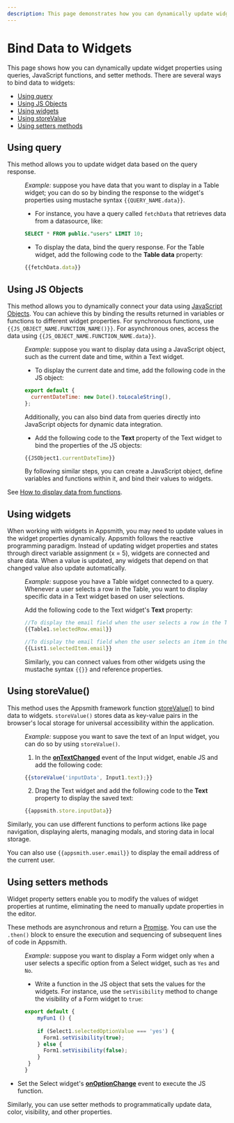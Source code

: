 ```yaml
---
description: This page demonstrates how you can dynamically update widget properties using queries, JavaScript functions, and setter methods.
---
```


# Bind Data to Widgets

This page shows how you can dynamically update widget properties using queries, JavaScript functions, and setter methods. There are several ways to bind data to widgets:

* [Using query](#using-query)
* [Using JS Objects](#using-js-objects)
* [Using widgets](#using-widgets)
* [Using storeValue](#using-storevalue)
* [Using setters methods](#using-setters-methods)



## Using query

This method allows you to update widget data based on the query response.

<dd>

*Example:* suppose you have data that you want to display in a Table widget; you can do so by binding the response to the widget's properties using mustache syntax `{{QUERY_NAME.data}}`. 
* For instance, you have a query called `fetchData` that retrieves data from a datasource, like:

```sql
SELECT * FROM public."users" LIMIT 10;
```

* To display the data, bind the query response. For the Table widget, add the following code to the **Table data** property:

```js
{{fetchData.data}}
```




</dd>

## Using JS Objects

This method allows you to dynamically connect your data using [JavaScript Objects](/core-concepts/writing-code/javascript-editor-beta). You can achieve this by binding the results returned in variables or functions to different widget properties. For synchronous functions, use `{{JS_OBJECT_NAME.FUNCTION_NAME()}}`. For asynchronous ones, access the data using `{{JS_OBJECT_NAME.FUNCTION_NAME.data}}`. 


<dd>

*Example:* suppose you want to display data using a JavaScript object, such as the current date and time, within a Text widget.



* To display the current date and time, add the following code in the JS object:


```js
export default {
  currentDateTime: new Date().toLocaleString(),
};
```

Additionally, you can also bind data from queries directly into JavaScript objects for dynamic data integration.


* Add the following code to the **Text** property of the Text widget to bind the properties of the JS objects:

```js
{{JSObject1.currentDateTime}}
```

By following similar steps, you can create a JavaScript object, define variables and functions within it, and bind their values to widgets. 

</dd>

See [How to display data from functions](/write-code/how-to-guides/display-data-from-functions).


## Using widgets

When working with widgets in Appsmith, you may need to update values in the widget properties dynamically. Appsmith follows the reactive programming paradigm. Instead of updating widget properties and states through direct variable assignment (x = 5), widgets are connected and share data. When a value is updated, any widgets that depend on that changed value also update automatically.

<dd>


*Example:* suppose you have a Table widget connected to a query. Whenever a user selects a row in the Table, you want to display specific data in a Text widget based on user selections. 


Add the following code to the Text widget's **Text** property:

```js
//To display the email field when the user selects a row in the Table widget, use:
{{Table1.selectedRow.email}}

//To display the email field when the user selects an item in the List widget, use:
{{List1.selectedItem.email}}
```

Similarly, you can connect values from other widgets using the mustache syntax `{{}}` and reference properties.

</dd>

## Using storeValue()

This method uses the Appsmith framework function [storeValue()](/reference/appsmith-framework/widget-actions/store-value) to bind data to widgets. `storeValue()` stores data as key-value pairs in the browser's local storage for universal accessibility within the application.

<dd>

*Example:* suppose you want to save the text of an Input widget, you can do so by using `storeValue()`. 

1. In the [**onTextChanged**](/reference/widgets/input#ontextchanged) event of the Input widget, enable JS and add the following code: 


```js
{{storeValue('inputData', Input1.text);}}
```

2. Drag the Text widget and add the following code to the **Text** property to display the saved text:

```js
{{appsmith.store.inputData}}
```

</dd>

Similarly, you can use different functions to perform actions like page navigation, displaying alerts, managing modals, and storing data in local storage.

You can also use `{{appsmith.user.email}}` to display the email address of the current user.



## Using setters methods

Widget property setters enable you to modify the values of widget properties at runtime, eliminating the need to manually update properties in the editor.

These methods are asynchronous and return a [Promise](/core-concepts/writing-code/javascript-promises#using-promises-in-appsmith). You can use the `.then()` block to ensure the execution and sequencing of subsequent lines of code in Appsmith.

<dd>

*Example:* suppose you want to display a Form widget only when a user selects a specific option from a Select widget, such as `Yes` and `No`.

* Write a function in the JS object that sets the values for the widgets. For instance, use the `setVisibility` method to change the visibility of a Form widget to `true`:

<dd>

```js
export default {
	myFun1 () {
	
    if (Select1.selectedOptionValue === 'yes') {
      Form1.setVisibility(true);
    } else {
      Form1.setVisibility(false);
    }
 }
}
```

</dd>


* Set the Select widget's [**onOptionChange**](/reference/widgets/select#onoptionchange) event to execute the JS function.

Similarly, you can use setter methods to programmatically update data, color, visibility, and other properties.





</dd>